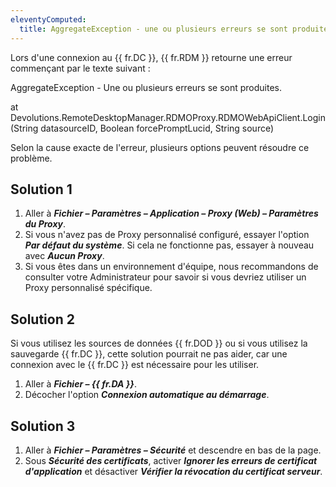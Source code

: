 ```yaml
---
eleventyComputed:
  title: AggregateException - une ou plusieurs erreurs se sont produites
---
```

Lors d'une connexion au {{ fr.DC }}, {{ fr.RDM }} retourne une erreur commençant par le texte suivant :

AggregateException - Une ou plusieurs erreurs se sont produites.

at Devolutions.RemoteDesktopManager.RDMOProxy.RDMOWebApiClient.Login(String datasourceID, Boolean forcePromptLucid, String source)

Selon la cause exacte de l'erreur, plusieurs options peuvent résoudre ce problème.
## Solution 1
1. Aller à ***Fichier – Paramètres – Application – Proxy (Web) – Paramètres du Proxy***.
1. Si vous n'avez pas de Proxy personnalisé configuré, essayer l'option ***Par défaut du système***. Si cela ne fonctionne pas, essayer à nouveau avec ***Aucun Proxy***.
1. Si vous êtes dans un environnement d'équipe, nous recommandons de consulter votre Administrateur pour savoir si vous devriez utiliser un Proxy personnalisé spécifique.
## Solution 2
Si vous utilisez les sources de données {{ fr.DOD }} ou si vous utilisez la sauvegarde {{ fr.DC }}, cette solution pourrait ne pas aider, car une connexion avec le {{ fr.DC }} est nécessaire pour les utiliser.

1. Aller à ***Fichier – {{ fr.DA }}***.
1. Décocher l'option ***Connexion automatique au démarrage***.
## Solution 3
1. Aller à ***Fichier – Paramètres – Sécurité*** et descendre en bas de la page.
1. Sous ***Sécurité des certificats***, activer ***Ignorer les erreurs de certificat d'application*** et désactiver ***Vérifier la révocation du certificat serveur***.
